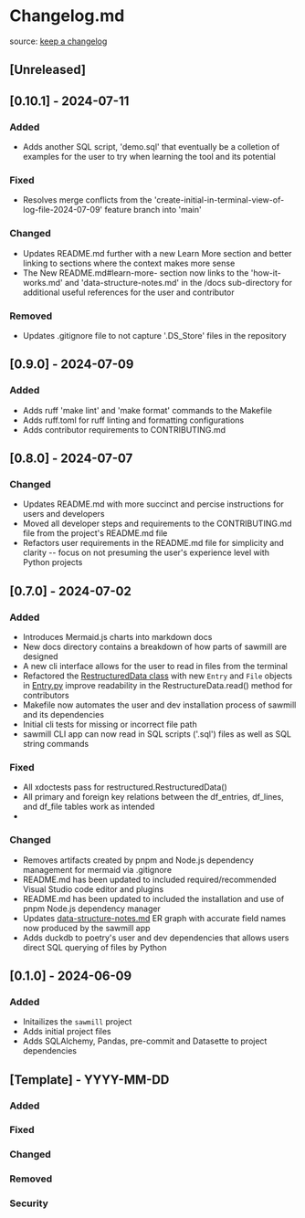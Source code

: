 # Changelog.md

source: [keep a changelog](https://keepachangelog.com/en/1.1.0/)

## [Unreleased] 

## [0.10.1] - 2024-07-11

### Added

- Adds another SQL script, 'demo.sql' that eventually be a colletion of examples for the user to try when learning the tool and its potential

### Fixed

- Resolves merge conflicts from the 'create-initial-in-terminal-view-of-log-file-2024-07-09' feature branch into 'main'

### Changed

- Updates README.md further with a new Learn More section and better linking to sections where the context makes more sense
- The New README.md#learn-more- section now links to the 'how-it-works.md' and 'data-structure-notes.md' in the /docs sub-directory for additional useful references for the user and contributor

### Removed

- Updates .gitignore file to not capture '.DS_Store' files in the repository

## [0.9.0] - 2024-07-09

### Added

- Adds ruff 'make lint' and 'make format' commands to the Makefile
- Adds ruff.toml for ruff linting and formatting configurations
- Adds contributor requirements to CONTRIBUTING.md

## [0.8.0] - 2024-07-07

### Changed

- Updates README.md with more succinct and percise instructions for users and developers
- Moved all developer steps and requirements to the CONTRIBUTING.md file from the
  project's README.md file
- Refactors user requirements in the README.md file for simplicity and clarity -- focus
  on not presuming the user's experience level with Python projects

## [0.7.0] - 2024-07-02

### Added

- Introduces Mermaid.js charts into markdown docs
- New docs directory contains a breakdown of how parts of sawmill are designed
- A new cli interface allows for the user to read in files from the terminal
- Refactored the [RestructuredData class](./src/sawmill/restructured.py) with new `Entry` and 
  `File` objects in [Entry.py](./src/sawmill/entry.py) improve readability in the RestructureData.read() 
  method for contributors
- Makefile now automates the user and dev installation process of sawmill and its dependencies
- Initial cli tests for missing or incorrect file path
- sawmill CLI app can now read in SQL scripts ('.sql') files as well as SQL string commands

### Fixed

- All xdoctests pass for restructured.RestructuredData()
- All primary and foreign key relations between the df_entries, df_lines, and df_file tables work as intended
- 

### Changed

- Removes artifacts created by pnpm and Node.js dependency management for mermaid via .gitignore
- README.md has been updated to included required/recommended Visual Studio code editor and plugins
- README.md has been updated to included the installation and use of pnpm Node.js dependency manager
- Updates [data-structure-notes.md](./docs/data-structure-notes.md) ER graph with accurate field names now produced
by the sawmill app
- Adds duckdb to poetry's user and dev dependencies that allows users direct SQL querying of files by Python

## [0.1.0] - 2024-06-09

### Added

- Initailizes the `sawmill` project
- Adds initial project files
- Adds SQLAlchemy, Pandas, pre-commit and Datasette to project dependencies

## [Template] - YYYY-MM-DD

### Added


### Fixed


### Changed


### Removed


### Security